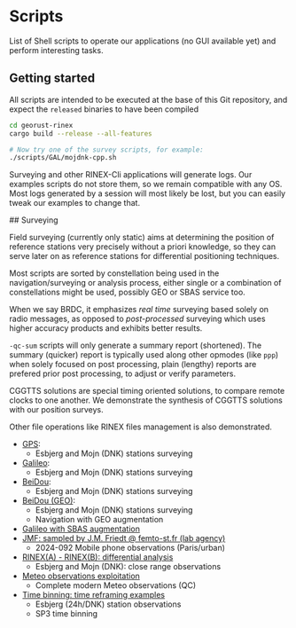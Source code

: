 Scripts
=======

List of Shell scripts to operate our applications (no GUI available yet) and perform interesting tasks.

## Getting started

All scripts are intended to be executed at the base of this Git repository,
and expect the `released` binaries to have been compiled

```bash
cd georust-rinex
cargo build --release --all-features

# Now try one of the survey scripts, for example:
./scripts/GAL/mojdnk-cpp.sh
```

Surveying and other RINEX-Cli applications will generate logs. Our examples scripts
do not store them, so we remain compatible with any OS.
Most logs generated by a session will most likely be lost, but you can easily tweak our examples
to change that.

## Surveying

Field surveying (currently only static) aims at determining the position of
reference stations very precisely without a priori knowledge, so they can serve later on as reference stations for differential
positioning techniques.

Most scripts are sorted by constellation being used in the navigation/surveying or analysis process, either
single or a combination of constellations might be used, possibly GEO or SBAS service too.

When we say BRDC, it emphasizes _real time_ surveying based solely on radio messages, 
as opposed to _post-processed_ surveying which uses higher accuracy products and exhibits better results.

`-qc-sum` scripts will only generate a summary report (shortened). The summary
(quicker) report is typically used along other opmodes (like `ppp`) when solely focused on post processing,
plain (lengthy) reports are prefered prior post processing, to adjust or verify parameters. 

CGGTTS solutions are special timing oriented solutions, to compare remote clocks to one another. 
We demonstrate the synthesis of CGGTTS solutions with our position surveys.

Other file operations like RINEX files management is also demonstrated.

- [GPS](./GPS):
  - Esbjerg and Mojn (DNK) stations surveying
- [Galileo](./GAL):
  - Esbjerg and Mojn (DNK) stations surveying
- [BeiDou](./BDS):
  - Esbjerg and Mojn (DNK) stations surveying
- [BeiDou (GEO)](./BDS-GEO):
  - Esbjerg and Mojn (DNK) stations surveying
  - Navigation with GEO augmentation
- [Galileo with SBAS augmentation](./GAL_SBAS)
- [JMF: sampled by J.M. Friedt @ femto-st.fr (lab agency)](./JMF)
  - 2024-092 Mobile phone observations (Paris/urban)
- [RINEX(A) - RINEX(B): differential analysis](./DIFF)
  - Esbjerg and Mojn (DNK): close range observations
- [Meteo observations exploitation](./METEO)
  - Complete modern Meteo observations (QC)
- [Time binning: time reframing examples](./TBIN)
  - Esbjerg (24h/DNK) station observations
  - SP3 time binning
